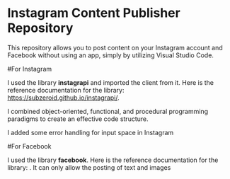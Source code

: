      
# Instagram Content Publisher Repository

This repository allows you to post content on your Instagram account and Facebook without using an app, simply by utilizing Visual Studio Code.

#For Instagram

I used the library **instagrapi** and imported the client from it. Here is the reference documentation for the library: https://subzeroid.github.io/instagrapi/.

I combined object-oriented, functional, and procedural programming paradigms to create an effective code structure.

I added some error handling for input space in Instagram


#For Facebook

I used the library **facebook**. Here is the reference documentation for the library: .
It can only  allow the posting of text and images 
